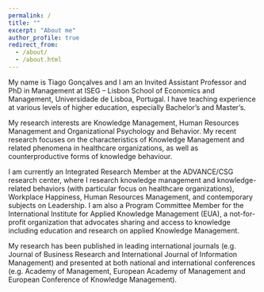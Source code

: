 ```yaml
---
permalink: /
title: ""
excerpt: "About me"
author_profile: true
redirect_from: 
  - /about/
  - /about.html
---
```


My name is Tiago Gonçalves and I am an Invited Assistant Professor and PhD in Management at ISEG – Lisbon School of Economics and Management, Universidade de Lisboa, Portugal. I have teaching experience at various levels of higher education, especially Bachelor’s and Master’s. 

My research interests are Knowledge Management, Human Resources Management and Organizational Psychology and Behavior. My recent research focuses on the characteristics of Knowledge Management and related phenomena in healthcare organizations, as well as counterproductive forms of knowledge behaviour. 

I am currently an Integrated Research Member at the ADVANCE/CSG research center, where I research knowledge management and knowledge-related behaviors (with particular focus on healthcare organizations), Workplace Happiness, Human Resources Management, and contemporary subjects on Leadership. I am also a Program Committee Member for the International Institute for Applied Knowledge Management (EUA), a not-for-profit organization that advocates sharing and access to knowledge including education and research on applied Knowledge Management.

My research has been published in leading international journals (e.g. Journal of Business Research and International Journal of Information Management) and presented at both national and international conferences (e.g. Academy of Management, European Academy of Management and European Conference of Knowledge Management).
